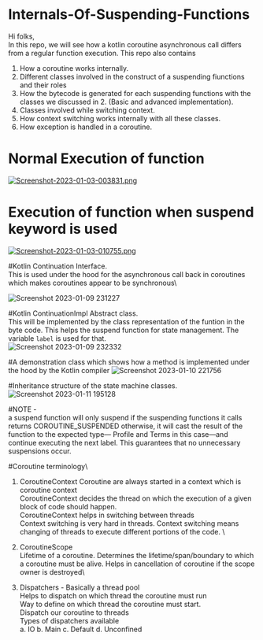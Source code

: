 # Internals-Of-Suspending-Functions

Hi folks,\
In this repo, we will see how a kotlin coroutine asynchronous call differs from a regular function execution.
This repo also contains
1. How a coroutine works internally.
2. Different classes involved in the construct of a suspending fiunctions and their roles
3. How the bytecode is generated for each suspending functions with the classes we discussed in 2. (Basic and advanced implementation).
4. Classes involved while switching context.
5. How context switching works internally with all these classes.
6. How exception is handled in a coroutine.



# Normal Execution of function

[![Screenshot-2023-01-03-003831.png](https://i.postimg.cc/TYSCcwyz/Screenshot-2023-01-03-003831.png)](https://postimg.cc/Mv776zm5)

# Execution of function when suspend keyword is used

[![Screenshot-2023-01-03-010755.png](https://i.postimg.cc/7Y0MkNtL/Screenshot-2023-01-03-010755.png)](https://postimg.cc/KRcg7t2X)

#Kotlin Continuation Interface.\
This is used under the hood for the asynchronous call back in coroutines which makes coroutines appear to be synchronous\

![Screenshot 2023-01-09 231227](https://user-images.githubusercontent.com/58071934/211372875-77952cdd-c644-407c-b638-ef541b59d533.png)


#Kotlin ContinuationImpl Abstract class.\
This will be implemented by the class representation of the funtion in the byte code. This helps the suspend function for state management. The variable `label` is used for that.\
![Screenshot 2023-01-09 232332](https://user-images.githubusercontent.com/58071934/211375205-0246326c-a27a-4392-b5d2-0ef95bda8ebd.png)


#A demonstration class which shows how a method is implemented under the hood by the Kotlin compiler
![Screenshot 2023-01-10 221756](https://user-images.githubusercontent.com/58071934/211612715-f7a80673-4332-409b-93f9-6f099e204561.png)


#Inheritance structure of the state machine classes.\
![Screenshot 2023-01-11 195128](https://user-images.githubusercontent.com/58071934/211830124-0ed250d1-0adc-42de-b3b2-caa1350bfc32.png)

#NOTE - \
a suspend function will only suspend if the suspending functions it calls returns COROUTINE_SUSPENDED otherwise, it will cast the result of the function to the expected type— Profile and Terms in this case—and continue executing the next label. This guarantees that no unnecessary suspensions occur.


#Coroutine terminology\
1. CoroutineContext
Coroutine are always started in a context which is coroutine context\
CoroutineContext decides the thread on which the execution of a given block of code should happen.\
CoroutineContext helps in switching between threads\
Context switching is very hard in threads. Context switching means changing of threads to execute different portions of the code. \


2. CoroutineScope\
Lifetime of a coroutine. Determines the lifetime/span/boundary to which a coroutine must be alive. Helps in cancellation of coroutine if the scope owner is destroyed\


3. Dispatchers - Basically a thread pool \
Helps to dispatch on which thread the coroutine must run \
Way to define on which thread the coroutine must start. \
Dispatch our coroutine to threads\
Types of dispatchers available \
    a. IO
    b. Main
    c. Default
    d. Unconfined




